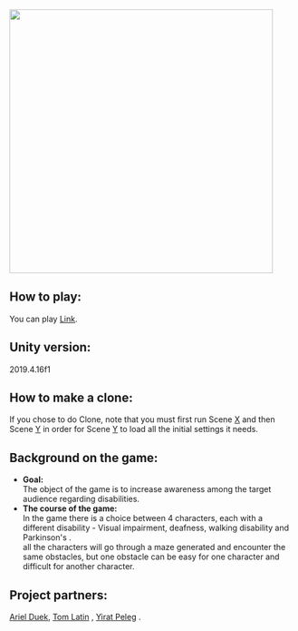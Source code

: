 <img width="465" src="https://user-images.githubusercontent.com/57855070/129936735-bf94243b-5b81-42b0-a4cd-512e6e0092e4.png">

## How to play:<br /> 
You can play [Link]().
## Unity version:<br />
2019.4.16f1
## How to make a clone:<br />
If you chose to do Clone, note that you must first run Scene [X]() and then Scene [Y]() in order for Scene [Y]() to load all the initial settings it needs.
## Background on the game:
* **Goal:** <br />
The object of the game is to increase awareness among the target audience regarding disabilities. <br />
* **The course of the game:** <br />
In the game there is a choice between 4 characters, each with a different disability - Visual impairment, deafness, walking disability and Parkinson's .<br />
all the characters will go through a maze generated and encounter the same obstacles, but one obstacle can be easy for one character and difficult for another character.

## Project partners:
[Ariel Duek](https://github.com/ArielDuek),
[Tom Latin](https://github.com/TomLatin) ,
[Yirat Peleg](https://github.com/yiratpeleg) .
